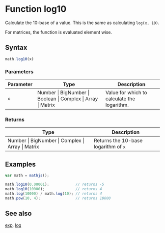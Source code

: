 # Function log10

Calculate the 10-base of a value. This is the same as calculating `log(x, 10)`.

For matrices, the function is evaluated element wise.


## Syntax

```js
math.log10(x)
```

### Parameters

Parameter | Type | Description
--------- | ---- | -----------
`x` | Number &#124; BigNumber &#124; Boolean &#124; Complex &#124; Array &#124; Matrix |  Value for which to calculate the logarithm.

### Returns

Type | Description
---- | -----------
Number &#124; BigNumber &#124; Complex &#124; Array &#124; Matrix |  Returns the 10-base logarithm of `x`


## Examples

```js
var math = mathjs();

math.log10(0.00001);            // returns -5
math.log10(10000);              // returns 4
math.log(10000) / math.log(10); // returns 4
math.pow(10, 4);                // returns 10000
```


## See also

[exp](exp.md),
[log](log.md)


<!-- Note: This file is automatically generated from source code comments. Changes made in this file will be overridden. -->
